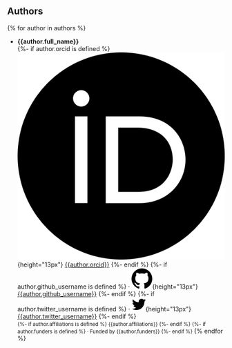 ## Authors

{% for author in authors %}
+ **{{author.full_name}}**<br>
  {%- if author.orcid is defined %}
    ![ORCID icon](images/orcid.svg){height="13px"}
    [{{author.orcid}}](https://orcid.org/{{author.orcid}})
  {%- endif %}
  {%- if author.github_username is defined %}
    · ![GitHub icon](images/github.svg){height="13px"}
    [{{author.github_username}}](https://github.com/{{author.github_username}})
  {%- endif %}
  {%- if author.twitter_username is defined %}
    · ![Twitter icon](images/twitter.svg){height="13px"}
    [{{author.twitter_username}}](https://twitter.com/{{author.twitter_username}})
  {%- endif %}<br>
  <small>
  {%- if author.affiliations is defined %}
     {{author.affiliations}}
  {%- endif %}
  {%- if author.funders is defined %}
     · Funded by {{author.funders}}
  {%- endif %}
  </small>
{% endfor %}
